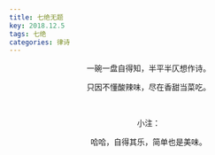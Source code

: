 ```yaml
---
title: 七绝无题
key: 2018.12.5
tags: 七绝
categories: 律诗
---
```


<p align="center">一碗一盘自得知，半平半仄想作诗。
</p>
<p align="center">只因不懂酸辣味，尽在香甜当菜吃。
</p>
<p align="center"></br>
</p>
<p align="center">小注：
</p>
<p align="center">哈哈，自得其乐，简单也是美味。
</p>
<p align="center"></br>
</p>
